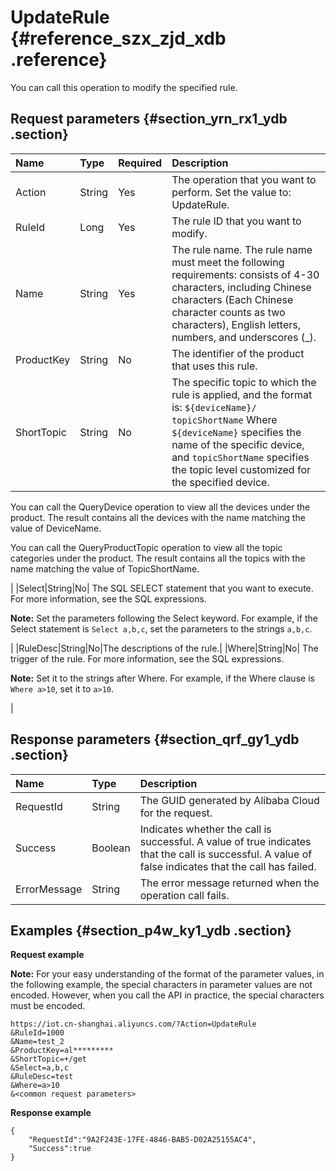 # UpdateRule {#reference_szx_zjd_xdb .reference}

You can call this operation to modify the specified rule.

## Request parameters {#section_yrn_rx1_ydb .section}

|Name|Type|Required|Description|
|:---|:---|:-------|:----------|
|Action|String|Yes|The operation that you want to perform. Set the value to: UpdateRule.|
|RuleId|Long|Yes|The rule ID that you want to modify.|
|Name|String|Yes|The rule name. The rule name must meet the following requirements: consists of 4-30 characters, including Chinese characters \(Each Chinese character counts as two characters\), English letters, numbers, and underscores \(\_\).|
|ProductKey|String|No|The identifier of the product that uses this rule.|
|ShortTopic|String|No| The specific topic to which the rule is applied, and the format is: `${deviceName}/ topicShortName` Where `${deviceName}` specifies the name of the specific device, and `topicShortName` specifies the topic level customized for the specified device.

 You can call the QueryDevice operation to view all the devices under the product. The result contains all the devices with the name matching the value of DeviceName. 

 You can call the QueryProductTopic operation to view all the topic categories under the product. The result contains all the topics with the name matching the value of TopicShortName.

 |
|Select|String|No| The SQL SELECT statement that you want to execute. For more information, see the SQL expressions.

 **Note:** Set the parameters following the Select keyword. For example, if the Select statement is `Select a,b,c`, set the parameters to the strings `a,b,c`.

 |
|RuleDesc|String|No|The descriptions of the rule.|
|Where|String|No| The trigger of the rule. For more information, see the SQL expressions.

 **Note:** Set it to the strings after Where. For example, if the Where clause is `Where a>10`, set it to `a>10`.

 |

## Response parameters {#section_qrf_gy1_ydb .section}

|Name|Type|Description |
|:---|:---|:-----------|
|RequestId|String|The GUID generated by Alibaba Cloud for the request.|
|Success|Boolean|Indicates whether the call is successful. A value of true indicates that the call is successful. A value of false indicates that the call has failed.|
|ErrorMessage|String|The error message returned when the operation call fails.|

## Examples {#section_p4w_ky1_ydb .section}

**Request example**

**Note:** For your easy understanding of the format of the parameter values, in the following example, the special characters in parameter values are not encoded. However, when you call the API in practice, the special characters must be encoded.

```
https://iot.cn-shanghai.aliyuncs.com/?Action=UpdateRule
&RuleId=1000
&Name=test_2
&ProductKey=al*********
&ShortTopic=+/get
&Select=a,b,c
&RuleDesc=test
&Where=a>10
&<common request parameters>
```

**Response example**

```
{
    "RequestId":"9A2F243E-17FE-4846-BAB5-D02A25155AC4",
    "Success":true
}
```

